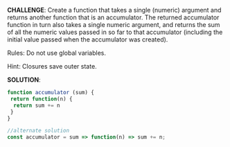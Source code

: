 **CHALLENGE**: Create a function that takes a single (numeric) argument and returns another function that is an accumulator. The returned accumulator function in turn also takes a single numeric argument, and returns the sum of all the numeric values passed in so far to that accumulator (including the initial value passed when the accumulator was created).

Rules:
Do not use global variables.

Hint:
Closures save outer state.

**SOLUTION**:
```javascript
function accumulator (sum) {
 return function(n) {
  return sum += n
 } 
}

//alternate solution
const accumulator = sum => function(n) => sum += n;
```
